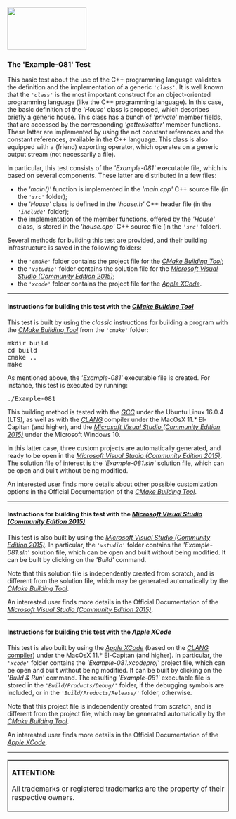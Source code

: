 <IMG src="http://davidcanino.github.io/img/logo-sun.jpg" border="0" width="180" height="97">

<H3>The 'Example-081' Test</H3>

This basic test about the use of the C++ programming language validates the definition and the implementation of a generic <code><i>'class'</i></code>. It is well known that the <code><i>'class'</i></code> is the most important construct for an object-oriented programming language (like the C++ programming language). In this case, the basic definition of the <i>'House'</i> class is proposed, which describes briefly a generic house. This class has a bunch of <i>'private'</i> member fields, that are accessed by the corresponding <i>'getter/setter'</i> member functions. These latter are implemented by using the not constant references and the constant references, available in the C++ language. This class is also equipped with a (friend) exporting operator, which operates on a generic output stream (not necessarily a file).<p>In particular, this test consists of the <i>'Example-081'</i> executable file, which is based on several components. These latter are distributed in a few files:<ul>
<li>the <i>'main()'</i> function is implemented in the <i>'main.cpp'</i> C++ source file (in the <i><code>'src'</code></i> folder);</li>
<li>the <i>'House'</i> class is defined in the <i>'house.h'</i> C++ header file (in the <i><code>'include'</code></i> folder);</li>
<li>the implementation of the member functions, offered by the <i>'House'</i> class, is stored in the <i>'house.cpp'</i> C++ source file (in the <i><code>'src'</code></i> folder).</li></ul><p>Several methods for building this test are provided, and their building infrastructure is saved in the following folders:<p><ul>
<li>the <i><code>'cmake'</code></i> folder contains the project file for the <i><A href="http://cmake.org">CMake Building Tool</A></i>;</li>
<li>the <i><code>'vstudio'</code></i> folder contains the solution file for the <i><A href="http://www.visualstudio.com/">Microsoft Visual Studio (Community Edition 2015)</A></i>;</li>
<li>the <i><code>'xcode'</code></i> folder contains the project file for the <i><A href="http://developer.apple.com/xcode/">Apple XCode</A></i>.</li></ul><p><hr><p>

<h4>Instructions for building this test with the <i><A href="http://cmake.org">CMake Building Tool</A></i></h4>

This test is built by using the <i>classic</i> instructions for building a program with the <i><A href="http://cmake.org">CMake Building Tool</A></i> from the <i><code>'cmake'</code></i> folder:
<pre>mkdir build
cd build
cmake ..
make
</pre><p>As mentioned above, the <i>'Example-081'</i> executable file is created. For instance, this test is executed by running:<pre>./Example-081</pre><p>This building method is tested with the <A href="http://gcc.gnu.org/"><i>GCC</i></A> under the Ubuntu Linux 16.0.4 (LTS), as well as with the <A href="http://clang.llvm.org/"><i>CLANG</i></A> compiler under the MacOsX 11.* El-Capitan (and higher), and the <A href="http://www.visualstudio.com/"><i>Microsoft Visual Studio (Community Edition 2015)</i></A> under the Microsoft Windows 10.

In this latter case, three custom projects are automatically generated, and ready to be open in the <A href="http://www.visualstudio.com/"><i>Microsoft Visual Studio (Community Edition 2015)</i></A>. The solution file of interest is the <i>'Example-081.sln'</i> solution file, which can be open and built without being modified.<p>An interested user finds more details about other possible customization options in the Official Documentation of the <i><A href="http://cmake.org">CMake Building Tool</A></i>.<p><hr><p>

<h4>Instructions for building this test with the <i><A href="http://www.visualstudio.com/">Microsoft Visual Studio (Community Edition 2015)</A></i></h4>

This test is also built by using the <A href="http://www.visualstudio.com/"><i>Microsoft Visual Studio (Community Edition 2015)</i></A>. In particular, the <i><code>'vstudio'</code></i> folder contains the <i>'Example-081.sln'</i> solution file, which can be open and built without being modified. It can be built by clicking on the <i>'Build'</i> command.

Note that this solution file is independently created from scratch, and is different from the solution file, which may be generated automatically by the <i><A href="http://cmake.org">CMake Building Tool</A></i>.<p>An interested user finds more details in the Official Documentation of the <i><A href="http://www.visualstudio.com/">Microsoft Visual Studio (Community Edition 2015)</A></i>.<p><hr><p>

<h4>Instructions for building this test with the <i><A href="http://developer.apple.com/xcode/">Apple XCode</A></i></h4>

This test is also built by using the <A href="http://developer.apple.com/xcode/"><i>Apple XCode</i></A> (based on the <A href="http://clang.llvm.org/"><i>CLANG</i> compiler</A>) under the MacOsX 11.* El-Capitan (and higher). In particular, the <i><code>'xcode'</code></i> folder contains the <i>'Example-081.xcodeproj'</i> project file, which can be open and built without being modified. It can be built by clicking on the <i>'Build & Run'</i> command. The resulting <i>'Example-081'</i> executable file is stored in the <i><code>'Build/Products/Debug/'</code></i> folder, if the debugging symbols are included, or in the <i><code>'Build/Products/Release/'</code></i> folder, otherwise.<p>

Note that this project file is independently created from scratch, and is different from the project file, which may be generated automatically by the <i><A href="http://cmake.org">CMake Building Tool</A></i>.<p>An interested user finds more details in the Official Documentation of the <A href="http://developer.apple.com/xcode/"><i>Apple XCode</i></A>.<p><hr><p><table border=1><tr><td><p><b>ATTENTION:</b><p>All trademarks or registered trademarks are the property of their respective owners.</td></tr></table>
